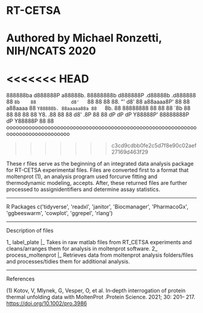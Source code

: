 # RT-CETSA
# Authored by Michael Ronzetti, NIH/NCATS 2020

<<<<<<< HEAD
=======
888888ba  d888888P           a88888b.  88888888b d888888P .d88888b   .d888888
88    `8b    88             d8'   `88  88           88    88.    "' d8'    88
a88aaaa8P'   88             88        a88aaaa       88    `Y88888b. 88aaaaa88a
88   `8b.    88    88888888 88         88           88          `8b 88     88
88     88    88             Y8.   .88  88           88    d8'   .8P 88     88
dP     dP    dP              Y88888P'  88888888P    dP     Y88888P  88     88
oooooooooooooooooooooooooooooooooooooooooooooooooooooooooooooooooooooooooooooooo
>>>>>>> c3cd9cdbb0fe2c5d7f8e90c02aef27169d463f29

These r files serve as the beginning of an integrated data analysis package for 
RT-CETSA experimental files. Files are converted first to a format that moltenprot 
(1), an analysis program used forcurve fitting and thermodynamic modeling, accepts. 
After, these returned files are further processed to assignidentifiers and determine
assay statistics.
________________________________________________________________________________________
R Packages
  c('tidyverse',
  'readxl',
  'janitor',
  'Biocmanager',
  'PharmacoGx',
  'ggbeeswarm',
  'cowplot',
  'ggrepel',
  'rlang')
________________________________________________________________________________________
Description of files

1_  label_plate
  |_  Takes in raw matlab files from RT_CETSA experiments and cleans/arranges them for analysis
      in moltenprot software.
2_  process_moltenprot
  |_  Retrieves data from moltenprot analysis folders/files and processes/tidies them for additional analysis.
  
________________________________________________________________________________________
References

(1) Kotov, V, Mlynek, G, Vesper, O, et al. In‐depth interrogation of protein thermal unfolding data with MoltenProt
.Protein Science. 2021; 30: 201– 217. https://doi.org/10.1002/pro.3986